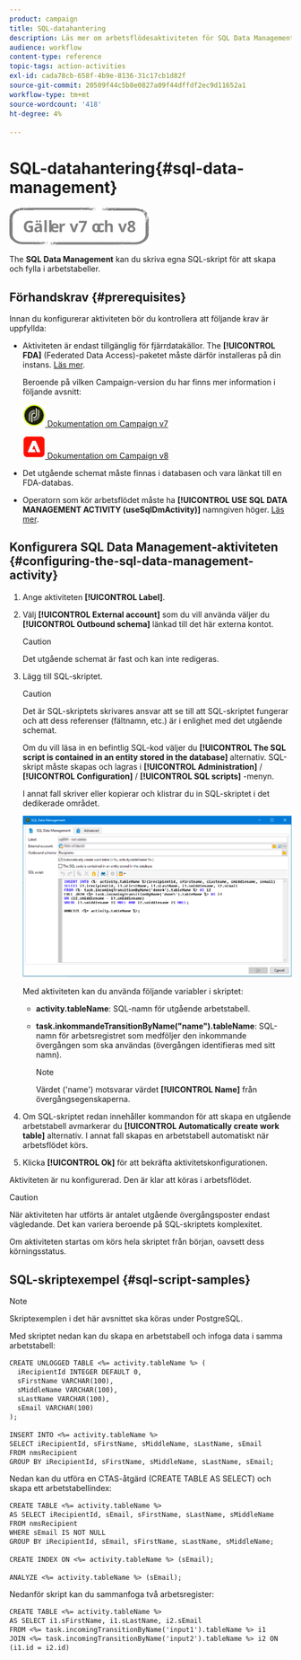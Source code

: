```yaml
---
product: campaign
title: SQL-datahantering
description: Läs mer om arbetsflödesaktiviteten för SQL Data Management
audience: workflow
content-type: reference
topic-tags: action-activities
exl-id: cada78cb-658f-4b9e-8136-31c17cb1d82f
source-git-commit: 20509f44c5b8e0827a09f44dffdf2ec9d11652a1
workflow-type: tm+mt
source-wordcount: '418'
ht-degree: 4%

---
```


# SQL-datahantering{#sql-data-management}

![](../../assets/common.svg)

The **SQL Data Management** kan du skriva egna SQL-skript för att skapa och fylla i arbetstabeller.

## Förhandskrav {#prerequisites}

Innan du konfigurerar aktiviteten bör du kontrollera att följande krav är uppfyllda:

* Aktiviteten är endast tillgänglig för fjärrdatakällor. The **[!UICONTROL FDA]** (Federated Data Access)-paketet måste därför installeras på din instans. [Läs mer](../../installation/using/about-fda.md).

   Beroende på vilken Campaign-version du har finns mer information i följande avsnitt:

   ![](assets/do-not-localize/v7.jpeg)[  Dokumentation om Campaign v7](../../installation/using/about-fda.md)

   ![](assets/do-not-localize/v8.png)[  Dokumentation om Campaign v8](https://experienceleague.adobe.com/docs/campaign/campaign-v8/connect/fda.html)

* Det utgående schemat måste finnas i databasen och vara länkat till en FDA-databas.
* Operatorn som kör arbetsflödet måste ha **[!UICONTROL USE SQL DATA MANAGEMENT ACTIVITY (useSqlDmActivity)]** namngiven höger. [Läs mer](../../platform/using/access-management-named-rights.md).

## Konfigurera SQL Data Management-aktiviteten {#configuring-the-sql-data-management-activity}

1. Ange aktiviteten **[!UICONTROL Label]**.
1. Välj **[!UICONTROL External account]** som du vill använda väljer du **[!UICONTROL Outbound schema]** länkad till det här externa kontot.

   >[!CAUTION]
   >
   >Det utgående schemat är fast och kan inte redigeras.

1. Lägg till SQL-skriptet.

   >[!CAUTION]
   >
   >Det är SQL-skriptets skrivares ansvar att se till att SQL-skriptet fungerar och att dess referenser (fältnamn, etc.) är i enlighet med det utgående schemat.

   Om du vill läsa in en befintlig SQL-kod väljer du **[!UICONTROL The SQL script is contained in an entity stored in the database]** alternativ. SQL-skript måste skapas och lagras i **[!UICONTROL Administration]** / **[!UICONTROL Configuration]** / **[!UICONTROL SQL scripts]** -menyn.

   I annat fall skriver eller kopierar och klistrar du in SQL-skriptet i det dedikerade området.

   ![](assets/sql_datamanagement.png)

   Med aktiviteten kan du använda följande variabler i skriptet:

   * **activity.tableName**: SQL-namn för utgående arbetstabell.
   * **task.inkommandeTransitionByName(&quot;name&quot;).tableName**: SQL-namn för arbetsregistret som medföljer den inkommande övergången som ska användas (övergången identifieras med sitt namn).

      >[!NOTE]
      >
      >Värdet (&#39;name&#39;) motsvarar värdet **[!UICONTROL Name]** från övergångsegenskaperna.

1. Om SQL-skriptet redan innehåller kommandon för att skapa en utgående arbetstabell avmarkerar du **[!UICONTROL Automatically create work table]** alternativ. I annat fall skapas en arbetstabell automatiskt när arbetsflödet körs.
1. Klicka **[!UICONTROL Ok]** för att bekräfta aktivitetskonfigurationen.

Aktiviteten är nu konfigurerad. Den är klar att köras i arbetsflödet.

>[!CAUTION]
>
>När aktiviteten har utförts är antalet utgående övergångsposter endast vägledande. Det kan variera beroende på SQL-skriptets komplexitet.
>  
>Om aktiviteten startas om körs hela skriptet från början, oavsett dess körningsstatus.

## SQL-skriptexempel {#sql-script-samples}

>[!NOTE]
>
>Skriptexemplen i det här avsnittet ska köras under PostgreSQL.

Med skriptet nedan kan du skapa en arbetstabell och infoga data i samma arbetstabell:

```
CREATE UNLOGGED TABLE <%= activity.tableName %> (
  iRecipientId INTEGER DEFAULT 0,
  sFirstName VARCHAR(100),
  sMiddleName VARCHAR(100),
  sLastName VARCHAR(100),
  sEmail VARCHAR(100)
);

INSERT INTO <%= activity.tableName %>
SELECT iRecipientId, sFirstName, sMiddleName, sLastName, sEmail
FROM nmsRecipient
GROUP BY iRecipientId, sFirstName, sMiddleName, sLastName, sEmail;
```

Nedan kan du utföra en CTAS-åtgärd (CREATE TABLE AS SELECT) och skapa ett arbetstabellindex:

```
CREATE TABLE <%= activity.tableName %>
AS SELECT iRecipientId, sEmail, sFirstName, sLastName, sMiddleName
FROM nmsRecipient
WHERE sEmail IS NOT NULL
GROUP BY iRecipientId, sEmail, sFirstName, sLastName, sMiddleName;

CREATE INDEX ON <%= activity.tableName %> (sEmail);

ANALYZE <%= activity.tableName %> (sEmail);
```

Nedanför skript kan du sammanfoga två arbetsregister:

```
CREATE TABLE <%= activity.tableName %>
AS SELECT i1.sFirstName, i1.sLastName, i2.sEmail
FROM <%= task.incomingTransitionByName('input1').tableName %> i1
JOIN <%= task.incomingTransitionByName('input2').tableName %> i2 ON (i1.id = i2.id)
```
